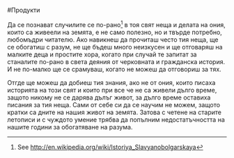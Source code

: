 #Продукти

Да се познават случилите се по-рано[^history] в тоя свят неща и делата на ония,
които са живеели на земята, е не само полезно, но и твърде потребно,
любомъдри читателю. Ако навикнеш да прочиташ често тия неща, ще се обогатиш
с разум, не ще бъдеш много неизкусен и ще отговаряш на малките деца и простите
хора, когато при случай те запитат за станалите по-рано в света деяния от
черковната и гражданска история. И не по-малко ще се срамуваш, когато не можеш
да отговориш за тях.

Отгде ще можеш да добиеш тия знания, ако не от ония, които писаха историята на
този свят и които при все че не са живели дълго време, защото никому не се
дарява дълъг живот, за дълго време оставиха писания за тия неща. Сами от себе
си да се научим не можем, защото кратки са дните на нашия живот на земята.
Затова с четене на старите летописи и с чуждото умение трябва да попълним
недостатъчността на нашите години за обогатяване на разума.

[^history]: See http://en.wikipedia.org/wiki/Istoriya_Slavyanobolgarskaya

